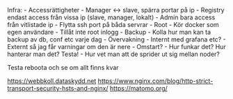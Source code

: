 Infra:
    - Accessrättigheter
        - Manager <-> slave, spärra portar på ip
        - Registry endast access från vissa ip (slave, manager, lokalt)
        - Admin bara access från vitlistade ip
        - Flytta ssh port på båda servrar
    - Root
        - Kör docker som egen användare
        - Tillåt inte root inlogg
    - Backup
        - Kolla hur man kan ta backup av db, conf etc varje dag
    - Övervakning
        - Internt med grafana etc?
        - Externt så jag får varningar om den är nere
    - Omstart?
        - Hur funkar det? Hur hanterar man det? Testa!
    - Hur vet man att de sprider ut sig mellan noder?


Testa reboota och se om allt finns kvar

https://webbkoll.dataskydd.net
https://www.nginx.com/blog/http-strict-transport-security-hsts-and-nginx/
https://matomo.org/

